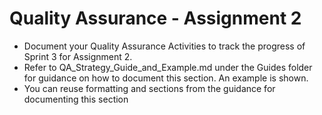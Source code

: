 # Quality Assurance - Assignment 2

- Document your Quality Assurance Activities to track the progress of Sprint 3 for Assignment 2.  
- Refer to QA_Strategy_Guide_and_Example.md under the Guides folder for guidance on how to document this section. An example is shown.
- You can reuse formatting and sections from the guidance for documenting this section
